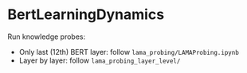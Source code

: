 # BertLearningDynamics

Run knowledge probes:
- Only last (12th) BERT layer: follow `lama_probing/LAMAProbing.ipynb`
- Layer by layer: follow `lama_probing_layer_level/`
